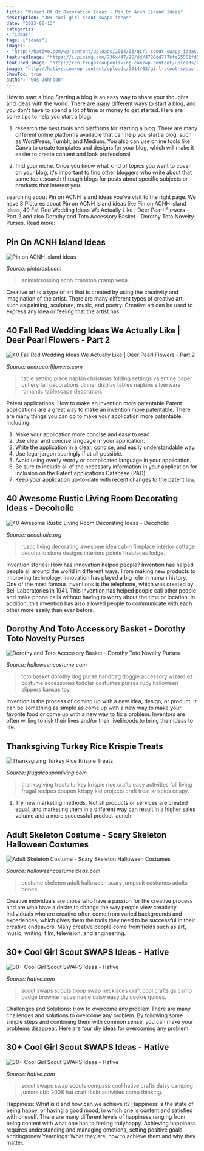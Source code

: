 ```yaml
---
title: "Wizard Of Oz Decoration Ideas - Pin On Acnh Island Ideas"
description: "30+ cool girl scout swaps ideas"
date: "2023-06-13"
categories:
- "ideas"
tags: ["ideas"]
images:
- "http://hative.com/wp-content/uploads/2014/03/girl-scout-swaps-ideas/13-troop-necklaces-girl-scout-swaps.jpg"
featuredImage: "https://i.pinimg.com/736x/47/26/dd/4726dd777bfa55501fd592b51e2d9ce2.jpg"
featured_image: "http://cdn.frugalcouponliving.com/wp-content/uploads/2014/09/Turkey-Thanksgiving-Krispie-Treats-Frugal-Coupon-Living.jpg"
image: "http://hative.com/wp-content/uploads/2014/03/girl-scout-swaps-ideas/13-troop-necklaces-girl-scout-swaps.jpg"
ShowToc: true
author: "Gus Johnson"
---
```



How to start a blog
Starting a blog is an easy way to share your thoughts and ideas with the world. There are many different ways to start a blog, and you don't have to spend a lot of time or money to get started. Here are some tips to help you start a blog: 
1. research the best tools and platforms for starting a blog. There are many different online platforms available that can help you start a blog, such as WordPress, Tumblr, and Medium. You also can use online tools like Canva to create templates and designs for your blog, which will make it easier to create content and look professional. 

2. find your niche. Once you know what kind of topics you want to cover on your blog, it's important to find other bloggers who write about that same topic.search through blogs for posts about specific subjects or products that interest you.

	

		
searching about Pin on ACNH island ideas you've visit to the right page. We have 8 Pictures about Pin on ACNH island ideas like Pin on ACNH island ideas, 40 Fall Red Wedding Ideas We Actually Like | Deer Pearl Flowers - Part 2 and also Dorothy and Toto Accessory Basket - Dorothy Toto Novelty Purses. Read more:
		
    
## Pin On ACNH Island Ideas

<img loading=lazy src="https://i.pinimg.com/736x/47/26/dd/4726dd777bfa55501fd592b51e2d9ce2.jpg" onerror="this.onerror=null;this.src='https://tse1.mm.bing.net/th?id=OIP.amvEuhxtLpf4NghpXSi6gAHaEJ&amp;pid=15.1';" alt="Pin on ACNH island ideas">

_Source: pinterest.com_

>animalcrossing acnh cranston cramp vena. 

	

Creative art is a type of art that is created by using the creativity and imagination of the artist. There are many different types of creative art, such as painting, sculpture, music, and poetry. Creative art can be used to express any idea or feeling that the artist has.

    
## 40 Fall Red Wedding Ideas We Actually Like | Deer Pearl Flowers - Part 2

<img loading=lazy src="http://www.deerpearlflowers.com/wp-content/uploads/2016/08/paper-napkin-folding-ideas.jpg" onerror="this.onerror=null;this.src='https://tse3.mm.bing.net/th?id=OIP.B1oGB6T7f-Y7xDDgPe6rxQHaLI&amp;pid=15.1';" alt="40 Fall Red Wedding Ideas We Actually Like | Deer Pearl Flowers - Part 2">

_Source: deerpearlflowers.com_

>table setting place napkin christmas folding settings valentine paper cutlery fall decorations dinner display tables napkins silverware romantic tablescape decoration. 

	

Patent applications: How to make an invention more patentable
Patent applications are a great way to make an invention more patentable. There are many things you can do to make your application more patentable, including: 
1. Make your application more concise and easy to read.
2. Use clear and concise language in your application. 
3. Write the application in a clear, concise, and easily understandable way. 
4. Use legal jargon sparingly if at all possible. 
5. Avoid using overly wordy or complicated language in your application. 
6. Be sure to include all of the necessary information in your application for inclusion on the Patent applications Database (PAD). 
7. Keep your application up-to-date with recent changes to the patent law.

    
## 40 Awesome Rustic Living Room Decorating Ideas - Decoholic

<img loading=lazy src="http://decoholic.org/wp-content/uploads/2014/10/rustic-living-room-decorating-idea-The-Pointe-LOHSS-17.jpg" onerror="this.onerror=null;this.src='https://tse1.mm.bing.net/th?id=OIP.744mwGilC8IrLFDE8VDhMQHaLH&amp;pid=15.1';" alt="40 Awesome Rustic Living Room Decorating Ideas - Decoholic">

_Source: decoholic.org_

>rustic living decorating awesome idea cabin fireplace interior cottage decoholic stone designs interiors pointe fireplaces lodge. 

	

Invention stories: How has innovation helped people?
Invention has helped people all around the world in different ways. From making new products to improving technology, innovation has played a big role in human history. One of the most famous inventions is the telephone, which was created by Bell Laboratories in 1941. This invention has helped people call other people and make phone calls without having to worry about the time or location. In addition, this invention has also allowed people to communicate with each other more easily than ever before.

    
## Dorothy And Toto Accessory Basket - Dorothy Toto Novelty Purses

<img loading=lazy src="http://images.halloweencostume.com/products/8127/1-1/dorothy-and-toto-accessory-basket.jpg" onerror="this.onerror=null;this.src='https://tse3.mm.bing.net/th?id=OIP.IfoT--haN5NnvEYiQDuAJAHaKl&amp;pid=15.1';" alt="Dorothy and Toto Accessory Basket - Dorothy Toto Novelty Purses">

_Source: halloweencostume.com_

>toto basket dorothy dog purse handbag doggie accessory wizard oz costume accessories toddler costumes purses ruby halloween slippers kansas toy. 

	

Invention is the process of coming up with a new idea, design, or product. It can be something as simple as come up with a new way to make your favorite food or come up with a new way to fix a problem. Inventors are often willing to risk their lives and/or their livelihoods to bring their ideas to life.

    
## Thanksgiving Turkey Rice Krispie Treats

<img loading=lazy src="http://cdn.frugalcouponliving.com/wp-content/uploads/2014/09/Turkey-Thanksgiving-Krispie-Treats-Frugal-Coupon-Living.jpg" onerror="this.onerror=null;this.src='https://tse3.mm.bing.net/th?id=OIP.FdNhBviB_k8vvlpbihbhCgHaLH&amp;pid=15.1';" alt="Thanksgiving Turkey Rice Krispie Treats">

_Source: frugalcouponliving.com_

>thanksgiving treats turkey krispie rice crafts easy activities fall living frugal recipes coupon krispy kid projects craft treat krispies crispy. 

	

1. Try new marketing methods. Not all products or services are created equal, and marketing them in a different way can result in a higher sales volume and a more successful product launch.

    
## Adult Skeleton Costume - Scary Skeleton Halloween Costumes

<img loading=lazy src="http://images.halloweencostumeideas.com/products/4718/2-1-141778/adult-skeleton-costume.jpg" onerror="this.onerror=null;this.src='https://tse2.mm.bing.net/th?id=OIP.ygx84JqST8B0oWl-qBiE_QHaLG&amp;pid=15.1';" alt="Adult Skeleton Costume - Scary Skeleton Halloween Costumes">

_Source: halloweencostumeideas.com_

>costume skeleton adult halloween scary jumpsuit costumes adults bones. 

	

Creative individuals are those who have a passion for the creative process and are who have a desire to change the way people view creativity. Individuals who are creative often come from varied backgrounds and experiences, which gives them the tools they need to be successful in their creative endeavors. Many creative people come from fields such as art, music, writing, film, television, and engineering.

    
## 30+ Cool Girl Scout SWAPS Ideas - Hative

<img loading=lazy src="http://hative.com/wp-content/uploads/2014/03/girl-scout-swaps-ideas/13-troop-necklaces-girl-scout-swaps.jpg" onerror="this.onerror=null;this.src='https://tse4.mm.bing.net/th?id=OIP.lG-xGAPb1MoHzTXFi6kv8AHaJ4&amp;pid=15.1';" alt="30+ Cool Girl Scout SWAPS Ideas - Hative">

_Source: hative.com_

>scout swaps scouts troop swap necklaces craft cool crafts gs camp badge brownie hative name daisy easy diy cookie guides. 

	

Challenges and Solutions: How to overcome any problem
There are many challenges and solutions to overcome any problem. By following some simple steps and combining them with common sense, you can make your problems disappear. Here are four diy ideas for overcoming any problem.

    
## 30+ Cool Girl Scout SWAPS Ideas - Hative

<img loading=lazy src="https://hative.com/wp-content/uploads/2014/03/girl-scout-swaps-ideas/17-compass-girl-scout-swaps.jpg" onerror="this.onerror=null;this.src='https://tse1.mm.bing.net/th?id=OIP.P2lyx9flnDWqw6DBVm6I9wHaE7&amp;pid=15.1';" alt="30+ Cool Girl Scout SWAPS Ideas - Hative">

_Source: hative.com_

>scout swaps swap scouts compass cool hative crafts daisy camping juniors cbb 2008 hat craft flickr activities camp thinking. 

	

Happiness: What is it and how can we achieve it?
Happiness is the state of being happy, or having a good mood, in which one is content and satisfied with oneself. There are many different levels of happiness,ranging from being content with what one has to feeling trulyhappy. Achieving happiness requires understanding and managing emotions, setting positive goals andringtonew Yearnings: What they are, how to achieve them and why they matter.

